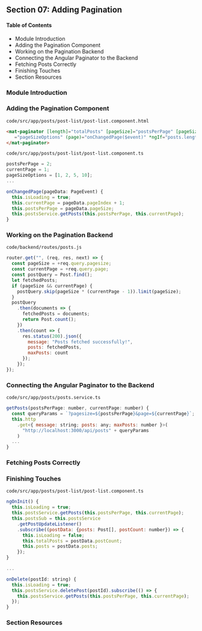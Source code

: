 ## Section 07: Adding Pagination

#### Table of Contents
- Module Introduction
- Adding the Pagination Component
- Working on the Pagination Backend
- Connecting the Angular Paginator to the Backend
- Fetching Posts Correctly
- Finishing Touches
- Section Resources


### Module Introduction



### Adding the Pagination Component

`code/src/app/posts/post-list/post-list.component.html`
```html
<mat-paginator [length]="totalPosts" [pageSize]="postsPerPage" [pageSizeOptions]   
   ="pageSizeOptions" (page)="onChangedPage($event)" *ngIf="posts.length > 0">
</mat-paginator>
```

`code/src/app/posts/post-list/post-list.component.ts`
```js
postsPerPage = 2;
currentPage = 1;
pageSizeOptions = [1, 2, 5, 10];
...

onChangedPage(pageData: PageEvent) {
  this.isLoading = true;
  this.currentPage = pageData.pageIndex + 1;
  this.postsPerPage = pageData.pageSize;
  this.postsService.getPosts(this.postsPerPage, this.currentPage);
}
```



### Working on the Pagination Backend

`code/backend/routes/posts.js`
```js
router.get("", (req, res, next) => {
  const pageSize = +req.query.pagesize;
  const currentPage = +req.query.page;
  const postQuery = Post.find();
  let fetchedPosts;
  if (pageSize && currentPage) {
    postQuery.skip(pageSize * (currentPage - 1)).limit(pageSize);
  }
  postQuery
    .then(documents => {
      fetchedPosts = documents;
      return Post.count();
    })
    .then(count => {
      res.status(200).json({
        message: "Posts fetched successfully!",
        posts: fetchedPosts,
        maxPosts: count
      });
    });
});
```


### Connecting the Angular Paginator to the Backend

`code/src/app/posts/posts.service.ts`
```js
getPosts(postsPerPage: number, currentPage: number) {
  const queryParams = `?pagesize=${postsPerPage}&page=${currentPage}`;
  this.http
    .get<{ message: string; posts: any; maxPosts: number }>(
      "http://localhost:3000/api/posts" + queryParams
    )
  ...
}
```


### Fetching Posts Correctly



### Finishing Touches

`code/src/app/posts/post-list/post-list.component.ts`
```js
ngOnInit() {
  this.isLoading = true;
  this.postsService.getPosts(this.postsPerPage, this.currentPage);
  this.postsSub = this.postsService
    .getPostUpdateListener()
    .subscribe((postData: {posts: Post[], postCount: number}) => {
      this.isLoading = false;
      this.totalPosts = postData.postCount;
      this.posts = postData.posts;
    });
}

...

onDelete(postId: string) {
  this.isLoading = true;
  this.postsService.deletePost(postId).subscribe(() => {
    this.postsService.getPosts(this.postsPerPage, this.currentPage);
  });
}
```

### Section Resources


